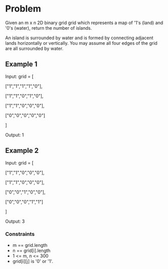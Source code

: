 # Problem

Given an m x n 2D binary grid grid which represents a map of '1's (land) and '0's (water), return the number of islands.

An island is surrounded by water and is formed by connecting adjacent lands horizontally or vertically. You may assume all four edges of the grid are all surrounded by water.

## Example 1

Input: grid = [
  
  ["1","1","1","1","0"],
  
  ["1","1","0","1","0"],
  
  ["1","1","0","0","0"],

  ["0","0","0","0","0"]

]

Output: 1

## Example 2

Input: grid = [

  ["1","1","0","0","0"],
  
  ["1","1","0","0","0"],
  
  ["0","0","1","0","0"],
  
  ["0","0","0","1","1"]

]

Output: 3
 
### Constraints

- m == grid.length
- n == grid[i].length
- 1 <= m, n <= 300
- grid[i][j] is '0' or '1'.
